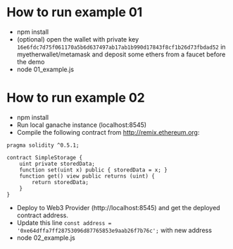# How to run example 01
* npm install
* (optional) open the wallet with private key `16e6fdc7d75f061170a5b6d637497ab17ab1b990d17843f8cf1b26d73fbdad52` 
in myetherwallet/metamask and deposit some ethers from a faucet before the demo
* node 01\_example.js

# How to run example 02
* npm install
* Run local ganache instance (localhost:8545)
* Compile the following contract from http://remix.ethereum.org:
```
pragma solidity ^0.5.1;

contract SimpleStorage {
    uint private storedData;
    function set(uint x) public { storedData = x; }
    function get() view public returns (uint) {
        return storedData;
    }
}
```

* Deploy to Web3 Provider (http://localhost:8545) and get the deployed contract address.
* Update this line `const address = '0xe64dffa7ff28753096d87765853e9aab26f7b76c';` with new address
* node 02\_example.js
